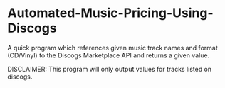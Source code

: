 # Automated-Music-Pricing-Using-Discogs
A quick program which references given music track names and format (CD/Vinyl) to the Discogs Marketplace API and returns a given value.

DISCLAIMER: This program will only output values for tracks listed on discogs.
